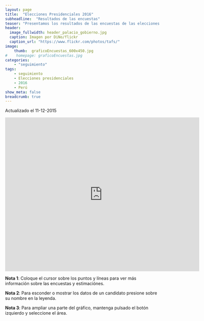 ```yaml
---
layout: page
title:  "Elecciones Presidenciales 2016"
subheadline:  "Resultados de las encuestas"
teaser: "Presentamos los resultados de las encuestas de las elecciones presidenciales 2016."
header:
  image_fullwidth: header_palacio_gobierno.jpg
  caption: Imagen por DiNo/flickr
  caption_url: "https://www.flickr.com/photos/tafs/"
image:
    thumb:  graficoEncuestas_600x450.jpg
#    homepage: graficoEncuestas.jpg
categories:
    - "seguimiento"
tags:
    - seguimiento
    - Elecciones presidenciales
    - 2016 
    - Perú
show_meta: false
breadcrumb: true
---
```






Actualizado el 11-12-2015

<iframe src="https://plot.ly/~AlejandroKantor/202.embed?link=False"  style="width: 125%" frameBorder="0" height="500" scrolling="no" seamless="seamless" 
class="myIframe">
</iframe>


<script type="text/javascript" language="javascript"> 
$('.myIframe').css('height', $(window).height()+'px');
</script>

__Nota 1__: Coloque el cursor sobre los puntos y líneas para ver más información sobre las encuestas y estimaciónes.

__Nota 2__: Para esconder o mostrar los datos de un candidato presione sobre su nombre en la leyenda.

__Nota 3__: Para ampliar una parte del gráfico, mantenga pulsado el botón izquierdo y seleccione el área. 
<!--<iframe height="600" id="igraph" scrolling="no" seamless="seamless" src="https://plot.ly/~AlejandroKantor/202.embed" width="800" frameBorder="0"></iframe> -->

<!--
#```{r ,results='asis', warning=FALSE, echo=FALSE, comment=NA}
#
#js_t_1 <- dTable(dt_encuestas, sPaginationType = "full_numbers")
#js_t_1$show('iframe', cdn = TRUE)
#```
-->


